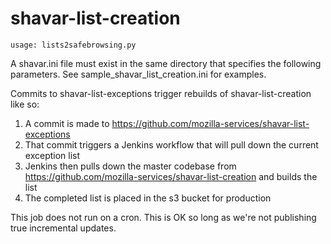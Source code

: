 shavar-list-creation
====================
    usage: lists2safebrowsing.py

A shavar.ini file must exist in the same directory that specifies the following parameters. See sample_shavar_list_creation.ini for examples.

Commits to shavar-list-exceptions trigger rebuilds of shavar-list-creation like so:

1. A commit is made to https://github.com/mozilla-services/shavar-list-exceptions
2. That commit triggers a Jenkins workflow that will pull down the current exception list
3. Jenkins then pulls down the master codebase from https://github.com/mozilla-services/shavar-list-creation and builds the list
4. The completed list is placed in the s3 bucket for production

This job does not run on a cron. This is OK so long as we're not publishing true incremental updates.
